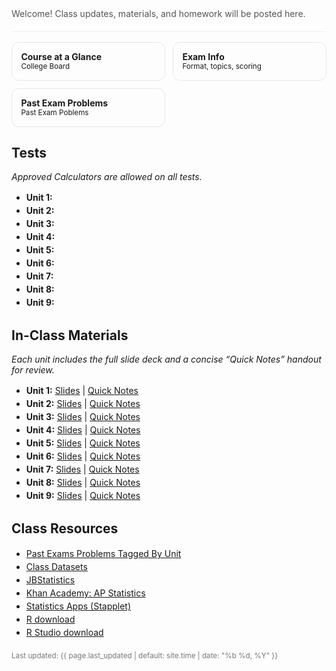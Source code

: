 <!-- Hero -->
<section style="padding:1.25rem 0;border-bottom:1px solid #eee">
  <p style="margin:.25rem 0 0;color:#555">
    Welcome! Class updates, materials, and homework will be posted here.
  </p>
  <!-- Optional: keep your Schoology/GC join code hidden -->
  <!-- Join code: VPZG-6XVG-9T8JS -->
</section>

<!-- Quick links as “cards” -->
<section style="display:grid;grid-template-columns:repeat(auto-fit,minmax(220px,1fr));gap:.75rem;margin:1rem 0">
  <a class="card" href="https://apcentral.collegeboard.org/media/pdf/ap-statistics-course-at-a-glance.pdf" style="text-decoration:none;border:1px solid #e6e6e6;border-radius:12px;padding:.9rem">
    <strong>Course at a Glance</strong><br><small>College Board</small>
  </a>
  <a class="card" href="https://apcentral.collegeboard.org/courses/ap-statistics/exam" style="text-decoration:none;border:1px solid #e6e6e6;border-radius:12px;padding:.9rem">
    <strong>Exam Info</strong><br><small>Format, topics, scoring</small>
  </a>
  <a class="card" href="https://apcentral.collegeboard.org/courses/ap-statistics/exam/past-exam-questions" style="text-decoration:none;border:1px solid #e6e6e6;border-radius:12px;padding:.9rem">
    <strong>Past Exam Problems</strong><br><small>Past Exam Poblems</small>
  </a>
</section>


<!-- Assessments -->
<h2 id="tests">Tests</h2>
<p><em>Approved Calculators are allowed on all tests.</em></p>
<ul>
  <li><strong>Unit 1:</strong> </li>
  <li><strong>Unit 2:</strong> </li>
  <li><strong>Unit 3:</strong> </li>
  <li><strong>Unit 4:</strong> </li>
  <li><strong>Unit 5:</strong> </li>
  <li><strong>Unit 6:</strong> </li>
  <li><strong>Unit 7:</strong> </li>
  <li><strong>Unit 8:</strong> </li>
  <li><strong>Unit 9:</strong> </li>
</ul>


<!-- Materials -->
<h2 id="materials">In-Class Materials</h2>
<p><em>Each unit includes the full slide deck and a concise “Quick Notes” handout for review.</em></p>

<ul>
  <li><strong>Unit 1:</strong> 
    <a href="https://merrickmath.github.io/MerrickMath.github.io-APSTAT/materials/Unit1.pdf">Slides</a> | 
    <a href="https://merrickmath.github.io/MerrickMath.github.io-APSTAT/materials/Unit1QuickNotes.pdf">Quick Notes</a>
  </li>
  <li><strong>Unit 2:</strong> 
    <a href="https://merrickmath.github.io/MerrickMath.github.io-APSTAT/materials/Unit2.pdf">Slides</a> | 
    <a href="https://merrickmath.github.io/MerrickMath.github.io-APSTAT/materials/Unit2QuickNotes.pdf">Quick Notes</a>
  </li>
  <li><strong>Unit 3:</strong> 
    <a href="https://merrickmath.github.io/MerrickMath.github.io-APSTAT/materials/Unit3.pdf">Slides</a> | 
    <a href="https://merrickmath.github.io/MerrickMath.github.io-APSTAT/materials/Unit3QuickNotes.pdf">Quick Notes</a>
  </li>
  <li><strong>Unit 4:</strong> 
    <a href="https://merrickmath.github.io/MerrickMath.github.io-APSTAT/materials/Unit4.pdf">Slides</a> | 
    <a href="https://merrickmath.github.io/MerrickMath.github.io-APSTAT/materials/Unit4QuickNotes.pdf">Quick Notes</a>
  </li>
  <li><strong>Unit 5:</strong> 
    <a href="https://merrickmath.github.io/MerrickMath.github.io-APSTAT/materials/Unit5.pdf">Slides</a> | 
    <a href="https://merrickmath.github.io/MerrickMath.github.io-APSTAT/materials/Unit5QuickNotes.pdf">Quick Notes</a>
  </li>
  <li><strong>Unit 6:</strong> 
    <a href="https://merrickmath.github.io/MerrickMath.github.io-APSTAT/materials/Unit6.pdf">Slides</a> | 
    <a href="https://merrickmath.github.io/MerrickMath.github.io-APSTAT/materials/Unit6QuickNotes.pdf">Quick Notes</a>
  </li>
  <li><strong>Unit 7:</strong> 
    <a href="https://merrickmath.github.io/MerrickMath.github.io-APSTAT/materials/Unit7.pdf">Slides</a> | 
    <a href="https://merrickmath.github.io/MerrickMath.github.io-APSTAT/materials/Unit7QuickNotes.pdf">Quick Notes</a>
  </li>
  <li><strong>Unit 8:</strong> 
    <a href="https://merrickmath.github.io/MerrickMath.github.io-APSTAT/materials/Unit8.pdf">Slides</a> | 
    <a href="https://merrickmath.github.io/MerrickMath.github.io-APSTAT/materials/Unit8QuickNotes.pdf">Quick Notes</a>
  </li>
  <li><strong>Unit 9:</strong> 
    <a href="https://merrickmath.github.io/MerrickMath.github.io-APSTAT/materials/Unit9.pdf">Slides</a> | 
    <a href="https://merrickmath.github.io/MerrickMath.github.io-APSTAT/materials/Unit9QuickNotes.pdf">Quick Notes</a>
  </li>
</ul>



<!-- Resources -->
<h2 id="resources">Class Resources</h2>
<ul>
  <li><a href="https://merrickmath.github.io/MerrickMath.github.io-APSTAT/materials/PastExamsByUnit.html">Past Exams Problems Tagged By Unit</a></li>
  <li><a href="https://drive.google.com/drive/folders/1SAwh7_BTf8Mkrvddb032jgdsNS6mII9f?usp=sharing">Class Datasets</a></li>
  <li><a href="https://www.jbstatistics.com">JBStatistics</a></li>
  <li><a href="https://www.khanacademy.org/math/ap-statistics">Khan Academy: AP Statistics</a></li>
  <li><a href="https://www.stapplet.com">Statistics Apps (Stapplet)</a></li>
  <li><a href="https://www.r-project.org">R download</a></li>
  <li><a href="https://www.rstudio.com/products/rstudio/download/">R Studio download</a></li>
</ul>

<!-- Footer -->
<p style="color:#777;margin-top:1.25rem">
  <small>Last updated: {{ page.last_updated | default: site.time | date: "%b %d, %Y" }}</small>
</p>

<style>
  /* Light polish without touching your site-wide styles */
  h1,h2 { scroll-margin-top: 80px; }
  .card:hover { box-shadow: 0 4px 16px rgba(0,0,0,.06); border-color:#ddd; }
  ul { line-height: 1.5; }
</style>
